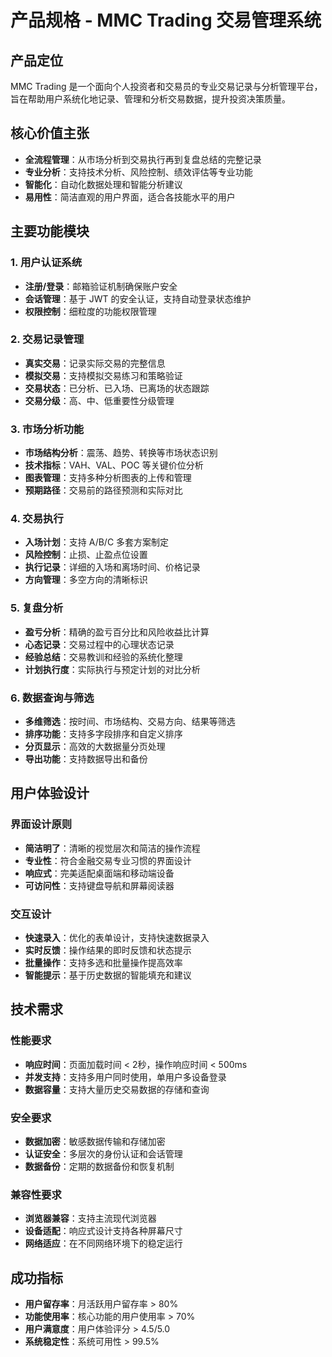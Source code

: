 # 产品规格 - MMC Trading 交易管理系统

## 产品定位
MMC Trading 是一个面向个人投资者和交易员的专业交易记录与分析管理平台，旨在帮助用户系统化地记录、管理和分析交易数据，提升投资决策质量。

## 核心价值主张
- **全流程管理**：从市场分析到交易执行再到复盘总结的完整记录
- **专业分析**：支持技术分析、风险控制、绩效评估等专业功能
- **智能化**：自动化数据处理和智能分析建议
- **易用性**：简洁直观的用户界面，适合各技能水平的用户

## 主要功能模块

### 1. 用户认证系统
- **注册/登录**：邮箱验证机制确保账户安全
- **会话管理**：基于 JWT 的安全认证，支持自动登录状态维护
- **权限控制**：细粒度的功能权限管理

### 2. 交易记录管理
- **真实交易**：记录实际交易的完整信息
- **模拟交易**：支持模拟交易练习和策略验证
- **交易状态**：已分析、已入场、已离场的状态跟踪
- **交易分级**：高、中、低重要性分级管理

### 3. 市场分析功能
- **市场结构分析**：震荡、趋势、转换等市场状态识别
- **技术指标**：VAH、VAL、POC 等关键价位分析
- **图表管理**：支持多种分析图表的上传和管理
- **预期路径**：交易前的路径预测和实际对比

### 4. 交易执行
- **入场计划**：支持 A/B/C 多套方案制定
- **风险控制**：止损、止盈点位设置
- **执行记录**：详细的入场和离场时间、价格记录
- **方向管理**：多空方向的清晰标识

### 5. 复盘分析
- **盈亏分析**：精确的盈亏百分比和风险收益比计算
- **心态记录**：交易过程中的心理状态记录
- **经验总结**：交易教训和经验的系统化整理
- **计划执行度**：实际执行与预定计划的对比分析

### 6. 数据查询与筛选
- **多维筛选**：按时间、市场结构、交易方向、结果等筛选
- **排序功能**：支持多字段排序和自定义排序
- **分页显示**：高效的大数据量分页处理
- **导出功能**：支持数据导出和备份

## 用户体验设计

### 界面设计原则
- **简洁明了**：清晰的视觉层次和简洁的操作流程
- **专业性**：符合金融交易专业习惯的界面设计
- **响应式**：完美适配桌面端和移动端设备
- **可访问性**：支持键盘导航和屏幕阅读器

### 交互设计
- **快速录入**：优化的表单设计，支持快速数据录入
- **实时反馈**：操作结果的即时反馈和状态提示
- **批量操作**：支持多选和批量操作提高效率
- **智能提示**：基于历史数据的智能填充和建议

## 技术需求

### 性能要求
- **响应时间**：页面加载时间 < 2秒，操作响应时间 < 500ms
- **并发支持**：支持多用户同时使用，单用户多设备登录
- **数据容量**：支持大量历史交易数据的存储和查询

### 安全要求
- **数据加密**：敏感数据传输和存储加密
- **认证安全**：多层次的身份认证和会话管理
- **数据备份**：定期的数据备份和恢复机制

### 兼容性要求
- **浏览器兼容**：支持主流现代浏览器
- **设备适配**：响应式设计支持各种屏幕尺寸
- **网络适应**：在不同网络环境下的稳定运行

## 成功指标
- **用户留存率**：月活跃用户留存率 > 80%
- **功能使用率**：核心功能的用户使用率 > 70%
- **用户满意度**：用户体验评分 > 4.5/5.0
- **系统稳定性**：系统可用性 > 99.5%
